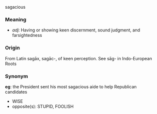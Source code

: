 sagacious
### Meaning
+ _adj_: Having or showing keen discernment, sound judgment, and farsightedness

### Origin

From Latin sagāx, sagāc-, of keen perception. See sāg- in Indo-European Roots

### Synonym

__eg__: the President sent his most sagacious aide to help Republican candidates

+ WISE
+ opposite(s): STUPID, FOOLISH


